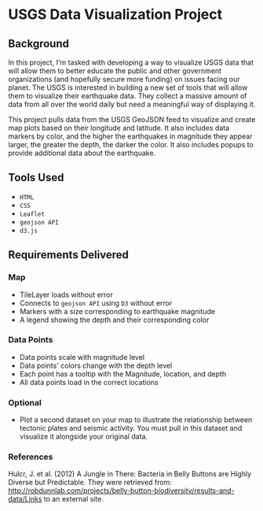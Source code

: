 # USGS Data Visualization Project

## Background
In this project, I'm tasked with developing a way to visualize USGS data that will allow them to better educate the public and other government organizations (and hopefully secure more funding) on issues facing our planet. The USGS is interested in building a new set of tools that will allow them to visualize their earthquake data. They collect a massive amount of data from all over the world daily but need a meaningful way of displaying it. 

This project pulls data from the USGS GeoJSON feed to visualize and create map plots based on their longitude and latitude. It also includes data markers by color, and the higher the earthquakes in magnitude they appear larger, the greater the depth, the darker the color. It also includes popups to provide additional data about the earthquake. 

## Tools Used
- `HTML`
- `CSS`
- `Leaflet`
- `geojson API`
- `d3.js`

## Requirements Delivered

### Map
- TileLayer loads without error 
- Connects to `geojson API` using `D3` without error 
- Markers with a size corresponding to earthquake magnitude 
- A legend showing the depth and their corresponding color 

### Data Points 
- Data points scale with magnitude level 
- Data points' colors change with the depth level
- Each point has a tooltip with the Magnitude, location, and depth
- All data points load in the correct locations

### Optional 
- Plot a second dataset on your map to illustrate the relationship between tectonic plates and seismic activity. You must pull in this dataset and visualize it alongside your original data.
  
### References
Hulcr, J. et al. (2012) A Jungle in There: Bacteria in Belly Buttons are Highly Diverse but Predictable. They were retrieved from: http://robdunnlab.com/projects/belly-button-biodiversity/results-and-data/Links to an external site.
